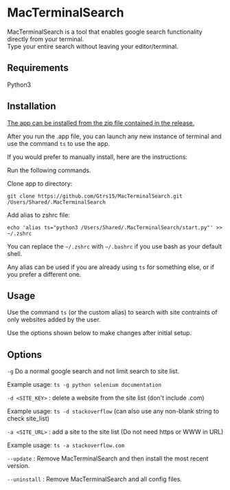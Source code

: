 # MacTerminalSearch

MacTerminalSearch is a tool that enables google search functionality directly from your terminal.  
Type your entire search without leaving your editor/terminal.



## Requirements

Python3




## Installation

[The app can be installed from the zip file contained in the release.](https://github.com/Gtrs15/MacTerminalSearch/releases/tag/Initial_Release)

After you run the .app file, you can launch any new instance of terminal and use the command ```ts``` to use the app.


If you would prefer to manually install, here are the instructions:

Run the following commands.

Clone app to directory:

	git clone https://github.com/Gtrs15/MacTerminalSearch.git /Users/Shared/.MacTerminalSearch

Add alias to zshrc file:

	echo 'alias ts="python3 /Users/Shared/.MacTerminalSearch/start.py"' >> ~/.zshrc

You can replace the ```~/.zshrc``` with ```~/.bashrc``` if you use bash as your default shell. 

Any alias can be used if you are already using ```ts``` for something else, or if you  prefer a different one.





## Usage 

Use the command ```ts``` (or the custom alias) to search with site contraints of only websites added by the user.  

Use the options shown below to make changes after initial setup.  



## Options

```-g``` Do a normal google search and not limit search to site list.

Example usage: ```ts -g python selenium documentation```

```-d <SITE_KEY>``` : delete a website from the site list (don't include .com)

Example usage: ```ts -d stackoverflow``` (can also use any non-blank string to check site_list)

```-a <SITE_URL>``` : add a site to the site list (Do not need https or WWW in URL)

Example usage: ```ts -a stackoverflow.com```

```--update``` : Remove MacTerminalSearch and then install the most recent version.

```--uninstall``` : Remove MacTerminalSearch and all config files.


